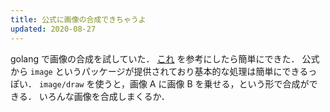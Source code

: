```yaml
---
title: 公式に画像の合成できちゃうよ
updated: 2020-08-27
---
```


golang で画像の合成を試していた．
[これ](https://www.golangprograms.com/how-to-add-watermark-or-merge-two-image.html) を参考にしたら簡単にできた．
公式から `image` というパッケージが提供されており基本的な処理は簡単にできるっぽい．
`image/draw` を使うと，画像 A に画像 B を乗せる，という形で合成ができる．
いろんな画像を合成しまくるか．
